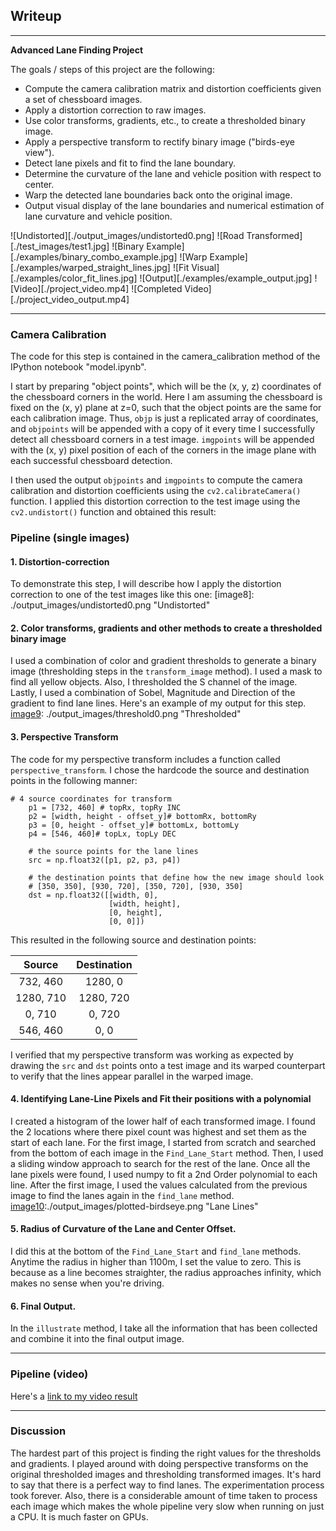 ## Writeup
---

**Advanced Lane Finding Project**

The goals / steps of this project are the following:

* Compute the camera calibration matrix and distortion coefficients given a set of chessboard images.
* Apply a distortion correction to raw images.
* Use color transforms, gradients, etc., to create a thresholded binary image.
* Apply a perspective transform to rectify binary image ("birds-eye view").
* Detect lane pixels and fit to find the lane boundary.
* Determine the curvature of the lane and vehicle position with respect to center.
* Warp the detected lane boundaries back onto the original image.
* Output visual display of the lane boundaries and numerical estimation of lane curvature and vehicle position.

[//]: # (Image References)

![Undistorted][./output_images/undistorted0.png]
![Road Transformed][./test_images/test1.jpg]
![Binary Example][./examples/binary_combo_example.jpg]
![Warp Example][./examples/warped_straight_lines.jpg]
![Fit Visual][./examples/color_fit_lines.jpg]
![Output][./examples/example_output.jpg]
![Video][./project_video.mp4]
![Completed Video][./project_video_output.mp4]

---
### Camera Calibration

The code for this step is contained in the camera_calibration method of the IPython notebook "model.ipynb".  

I start by preparing "object points", which will be the (x, y, z) coordinates of the chessboard corners in the world. Here I am assuming the chessboard is fixed on the (x, y) plane at z=0, such that the object points are the same for each calibration image.  Thus, `objp` is just a replicated array of coordinates, and `objpoints` will be appended with a copy of it every time I successfully detect all chessboard corners in a test image.  `imgpoints` will be appended with the (x, y) pixel position of each of the corners in the image plane with each successful chessboard detection.  

I then used the output `objpoints` and `imgpoints` to compute the camera calibration and distortion coefficients using the `cv2.calibrateCamera()` function.  I applied this distortion correction to the test image using the `cv2.undistort()` function and obtained this result: 

[image7]: ./output_images/calibrated0.png "Calibrated"

### Pipeline (single images)

#### 1. Distortion-correction

To demonstrate this step, I will describe how I apply the distortion correction to one of the test images like this one:
[image8]: ./output_images/undistorted0.png "Undistorted"

#### 2. Color transforms, gradients and other methods to create a thresholded binary image

I used a combination of color and gradient thresholds to generate a binary image (thresholding steps in the `transform_image` method). I used a mask to find all yellow objects. Also, I thresholded the S channel of the image. Lastly, I used a combination of Sobel, Magnitude and Direction of the gradient to find lane lines. Here's an example of my output for this step.
[image9]: ./output_images/threshold0.png "Thresholded"

#### 3. Perspective Transform

The code for my perspective transform includes a function called `perspective_transform`. I chose the hardcode the source and destination points in the following manner:

```
# 4 source coordinates for transform
    p1 = [732, 460] # topRx, topRy INC
    p2 = [width, height - offset_y]# bottomRx, bottomRy
    p3 = [0, height - offset_y]# bottomLx, bottomLy
    p4 = [546, 460]# topLx, topLy DEC
    
    # the source points for the lane lines 
    src = np.float32([p1, p2, p3, p4])
    
    # the destination points that define how the new image should look
    # [350, 350], [930, 720], [350, 720], [930, 350]
    dst = np.float32([[width, 0],
                      [width, height],
                      [0, height],
                      [0, 0]])

```
This resulted in the following source and destination points:

| Source        | Destination   | 
|:-------------:|:-------------:| 
| 732, 460      | 1280, 0        | 
| 1280, 710      | 1280, 720      |
| 0, 710     | 0, 720      |
| 546, 460      | 0, 0        |

I verified that my perspective transform was working as expected by drawing the `src` and `dst` points onto a test image and its warped counterpart to verify that the lines appear parallel in the warped image.

[image9]: ./output_images/perspective0.png "Perspective Transform"

#### 4. Identifying Lane-Line Pixels and Fit their positions with a polynomial

I created a histogram of the lower half of each transformed image. I found the 2 locations where there pixel count was highest and set them as the start of each lane.  For the first image, I started from scratch and searched from the bottom of each image in the `Find_Lane_Start` method. Then, I used a sliding window approach to search for the rest of the lane. Once all the lane pixels were found, I used numpy to fit a 2nd Order polynomial to each line. After the first image, I used the values calculated from the previous image to find the lanes again in the `find_lane` method.
[image10]:./output_images/plotted-birdseye.png "Lane Lines"

#### 5. Radius of Curvature of the Lane and Center Offset.

I did this at the bottom of the `Find_Lane_Start` and `find_lane` methods. Anytime the radius in higher than 1100m, I set the value to zero. This is because as a line becomes straighter, the radius approaches infinity, which makes no sense when you're driving.  

#### 6. Final Output.

In the `illustrate` method, I take all the information that has been collected and combine it into the final output image.

[image10]:./output_images/final_output.png "Final Output"

---

### Pipeline (video)

Here's a [link to my video result](./project_video_output.mp4)

---

### Discussion

The hardest part of this project is finding the right values for the thresholds and gradients. I played around with doing perspective transforms on the original thresholded images and thresholding transformed images. It's hard to say that there is a perfect way to find lanes. The experimentation process took forever. Also, there is a  considerable amount of time taken to process each image which makes the whole pipeline very slow when running on just a CPU. It is much faster on GPUs.
